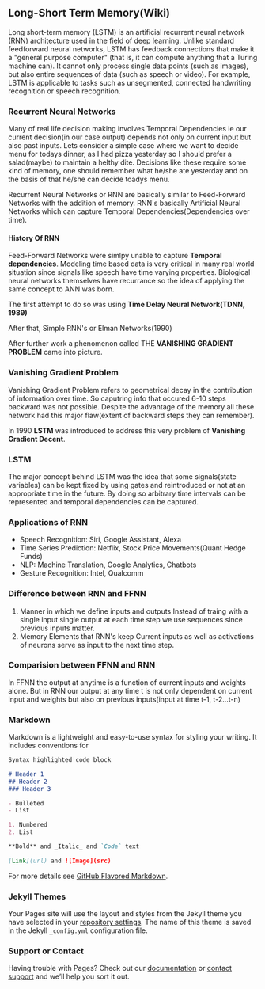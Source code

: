 ## Long-Short Term Memory(Wiki)

Long short-term memory (LSTM) is an artificial recurrent neural network (RNN) architecture used in the field of deep learning. Unlike standard feedforward neural networks, LSTM has feedback connections that make it a "general purpose computer" (that is, it can compute anything that a Turing machine can). It cannot only process single data points (such as images), but also entire sequences of data (such as speech or video). For example, LSTM is applicable to tasks such as unsegmented, connected handwriting recognition or speech recognition.

### Recurrent Neural Networks
Many of real life decision making involves Temporal Dependencies ie our current decision(in our case output) depends not only on current input but also past inputs. Lets consider a simple case where we want to decide menu for todays dinner, as I had pizza yesterday so I should prefer a salad(maybe) to maintain a helthy dite. Decisions like these require some kind of memory, one should remember what he/she ate yesterday and on the basis of that he/she can decide toadys menu.

Recurrent Neural Networks or RNN are basically similar to Feed-Forward Networks with the addition of memory. 
RNN's basically Artificial Neural Networks which can capture Temporal Dependencies(Dependencies over time).

#### History Of RNN
Feed-Forward Networks were simlpy unable to capture **Temporal dependencies**. Modeling time based data is very critical in many real world situation since signals like speech have time varying properties. Biological neural networks themselves have recurrance so the idea of applying the same concept to ANN was born. 

The first attempt to do so was using **Time Delay Neural Network(TDNN, 1989)**

After that, Simple RNN's or Elman Networks(1990) 

After further work a phenomenon called THE **VANISHING GRADIENT PROBLEM** came into picture.

### Vanishing Gradient Problem
Vanishing Gradient Problem refers to geometrical decay in the contribution of information over time. So caputring info that occured 6-10 steps backward was not possible. Despite the advantage of the memory all these network had this major flaw(extent of backward steps they can remember).

In 1990 **LSTM** was introduced to address this very problem of **Vanishing Gradient Decent**.

### LSTM
The major concept behind LSTM was the idea that some signals(state variables) can be kept fixed by using gates and reintroduced or not at an appropriate time in the future. By doing so arbitrary time intervals can be represented and temporal dependencies can be captured.

### Applications of RNN
* Speech Recognition: Siri, Google Assistant, Alexa
* Time Series Prediction: Netflix, Stock Price Movements(Quant Hedge Funds)
* NLP: Machine Translation, Google Analytics, Chatbots
* Gesture Recognition: Intel, Qualcomm

### Difference between RNN and FFNN
1. Manner in which we define inputs and outputs
  Instead of traing with a single input single output at each time step we use sequences since previous inputs matter.
2. Memory Elements that RNN's keep
  Current inputs as well as activations of neurons serve as input to the next time step.
  
### Comparision between FFNN and RNN
In FFNN the output at anytime is a function of current inputs and weights alone. But in RNN our output at any time t is not only dependent on current input and weights but also on previous inputs(input at time t-1, t-2...t-n)

### Markdown

Markdown is a lightweight and easy-to-use syntax for styling your writing. It includes conventions for

```markdown
Syntax highlighted code block

# Header 1
## Header 2
### Header 3

- Bulleted
- List

1. Numbered
2. List

**Bold** and _Italic_ and `Code` text

[Link](url) and ![Image](src)
```

For more details see [GitHub Flavored Markdown](https://guides.github.com/features/mastering-markdown/).

### Jekyll Themes

Your Pages site will use the layout and styles from the Jekyll theme you have selected in your [repository settings](https://github.com/heisenbuug/Testing/settings). The name of this theme is saved in the Jekyll `_config.yml` configuration file.

### Support or Contact

Having trouble with Pages? Check out our [documentation](https://help.github.com/categories/github-pages-basics/) or [contact support](https://github.com/contact) and we’ll help you sort it out.
